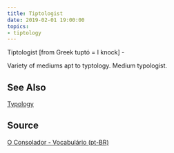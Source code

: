 ```yaml
---
title: Tiptologist
date: 2019-02-01 19:00:00
topics:
- tiptology
---
```


Tiptologist [from Greek tuptó = I knock] - 

Variety of mediums apt to typtology. Medium typologist.

## See Also
[Typology](../typology)
 
## Source
[O Consolador - Vocabulário (pt-BR)](http://www.oconsolador.com.br/linkfixo/vocabulario/principal.html)
